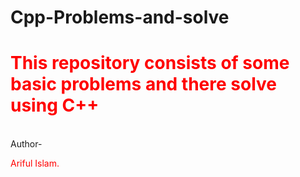 # Cpp-Problems-and-solve
<h1 style="color:red";>This repository consists of some basic problems and there solve using C++</h1> <br>
Author- <p style="color:red";>Ariful Islam.</p>
